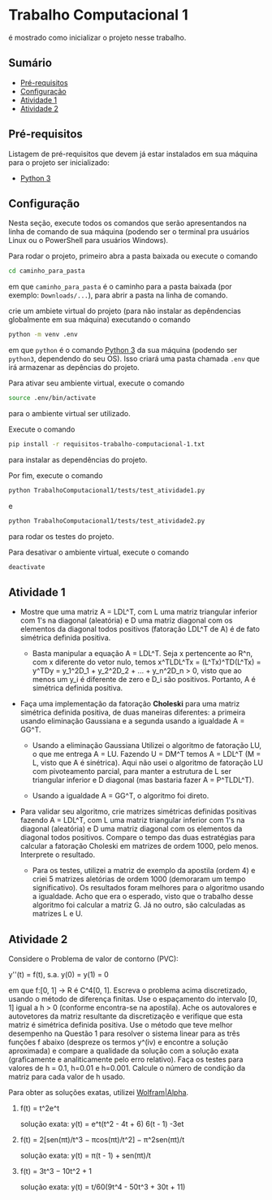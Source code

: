 # Trabalho Computacional 1

é mostrado como inicializar o projeto nesse trabalho.



## Sumário

- [Pré-requisitos](#Pré-requisitos)
- [Configuração](#Configuração)
- [Atividade 1](#Atividade-1)
- [Atividade 2](#Atividade-2)



## Pré-requisitos

Listagem de pré-requisitos que devem já estar instalados em sua máquina para o projeto ser inicializado:

- [Python 3]



## Configuração

Nesta seção, execute todos os comandos que serão apresentandos na linha de comando de sua máquina (podendo ser o terminal pra usuários Linux ou o PowerShell para usuários Windows).

Para rodar o projeto, primeiro abra a pasta baixada ou execute o comando
```bash
cd caminho_para_pasta
```
em que `caminho_para_pasta` é o caminho para a pasta baixada (por exemplo: `Downloads/...`), para abrir a pasta na linha de comando.

crie um ambiete virtual do projeto (para não instalar as depêndencias globalmente em sua máquina) executando o comando
```bash
python -m venv .env
```
em que `python` é o comando [Python 3] da sua máquina (podendo ser `python3`, dependendo do seu OS). Isso criará uma pasta chamada `.env` que irá armazenar as depências do projeto.

Para ativar seu ambiente virtual, execute o comando
```bash
source .env/bin/activate
```
para o ambiente virtual ser utilizado.

Execute o comando 
```bash
pip install -r requisitos-trabalho-computacional-1.txt
```
para instalar as dependências do projeto.

Por fim, execute o comando
```bash
python TrabalhoComputacional1/tests/test_atividade1.py 
```
e
```bash
python TrabalhoComputacional1/tests/test_atividade2.py 
```
para rodar os testes do projeto.

Para desativar o ambiente virtual, execute o comando
```bash
deactivate
```



## Atividade 1
 
- Mostre que uma matriz A = LDL^T, com L uma matriz triangular inferior com 1's na diagonal (aleatória) e D uma matriz diagonal com os elementos da diagonal todos positivos (fatoração LDL^T de A) é de fato simétrica definida positiva. 

    * Basta manipular a equação A = LDL^T. Seja x pertencente ao R^n, com x diferente do vetor nulo, temos x^TLDL^Tx = (L^Tx)^TD(L^Tx) = y^TDy = y_1^2D_1 + y_2^2D_2 + ... + y_n^2D_n > 0, visto que ao menos um y_i é diferente de zero e D_i são positivos. Portanto, A é simétrica definida positiva.

- Faça uma implementação da fatoração **Choleski** para uma matriz simétrica definida positiva, de duas maneiras diferentes: a primeira usando eliminação Gaussiana e a segunda usando a igualdade A = GG^T.

    * Usando a eliminação Gaussiana Utilizei o algoritmo de fatoração LU, o que me entrega A = LU. Fazendo U = DM^T temos A = LDL^T (M = L, visto que A é sinétrica). Aqui não usei o algoritmo de fatoração LU com pivoteamento parcial, para manter a estrutura de L ser triangular inferior e D diagonal (mas bastaria fazer A = P^TLDL^T).

    * Usando a igualdade A = GG^T, o algoritmo foi direto.

- Para validar seu algoritmo, crie matrizes simétricas definidas positivas fazendo A = LDL^T, com L uma matriz triangular inferior com 1's na diagonal (aleatória) e D uma matriz diagonal com os elementos da diagonal todos positivos. Compare o tempo das duas estratégias para calcular a fatoração Choleski em matrizes de ordem 1000, pelo menos. Interprete o resultado.

    * Para os testes, utilizei a matriz de exemplo da apostila (ordem 4) e criei 5 matrizes aletórias de ordem 1000 (demoraram um tempo significativo). Os resultados foram melhores para o algoritmo usando a igualdade. Acho que era o esperado, visto que o trabalho desse algoritmo foi calcular a matriz G. Já no outro, são calculadas as matrizes L e U.




## Atividade 2

Considere o Problema de valor de contorno (PVC):

y''(t) = f(t), s.a. y(0) = y(1) = 0

em que f:[0, 1] → R é C^4[0, 1]. Escreva o problema acima discretizado, usando o método de diferença finitas. Use o espaçamento do intervalo [0, 1] igual a h > 0 (conforme encontra-se na apostila). Ache os autovalores e autovetores da matriz resultante da discretizaçẽo e verifique que esta matriz é simétrica definida positiva. Use o método que teve melhor desempenho na Questão 1 para resolver o sistema linear para as três funções f abaixo (despreze os termos y^(iv) e encontre a solução aproximada) e compare a qualidade da solução com a solução exata (graficamente e analiticamente pelo erro relativo). Faça os testes para valores de h = 0.1, h=0.01 e h=0.001. Calcule o número de condição da matriz para cada valor de h usado.

Para obter as soluções exatas, utilizei [Wolfram|Alpha].

1. f(t) = t^2e^t

    solução exata: y(t) = e^t(t^2 - 4t + 6) 6(t - 1) -3et

2. f(t) = 2[sen(πt)/t^3 − πcos(πt)/t^2] − π^2sen(πt)/t


    solução exata: y(t) = π(t - 1) + sen(πt)/t

3. f(t) = 3t^3 − 10t^2 + 1


    solução exata: y(t) = t/60(9t^4 - 50t^3 + 30t + 11)

[Wolfram|Alpha]: https://www.wolframalpha.com/
[Python 3]: https://www.python.org/downloads/